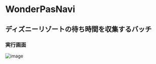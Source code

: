 # WonderPasNavi
## ディズニーリゾートの待ち時間を収集するバッチ
### 実行画面
![image](https://github.com/user-attachments/assets/8100ccc2-3106-42f7-be71-38aa1ca5a4a0)
